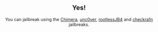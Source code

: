 <center>
<h2>Yes!</h2>
You can jailbreak using the <a href="https://chimera.sh">Chimera</a>, <a href="https://unc0ver.dev/">unc0ver</a>, <a href="https://github.com/brandonplank/rootlessjb4/">rootlessJB4</a> and <a href="https://checkra.in/">checkra1n</a> jailbreaks.
</center>